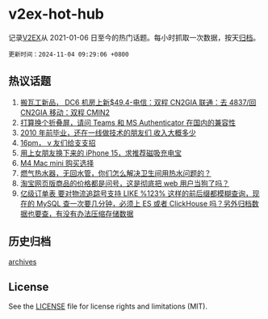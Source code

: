 # v2ex-hot-hub

 记录[V2EX](https://www.v2ex.com/)从 2021-01-06 日至今的热门话题。每小时抓取一次数据，按天[归档](archives)。

`更新时间：2024-11-04 09:29:06 +0800`

## 热议话题

1. [搬瓦工新品， DC6 机房上新$49.4-电信：双程 CN2GIA 联通：去 4837/回 CN2GIA 移动：双程 CMIN2](https://www.v2ex.com/t/1086127)
1. [打算换个折叠屏，请问 Teams 和 MS Authenticator 在国内的兼容性](https://www.v2ex.com/t/1086142)
1. [2010 年前毕业，还在一线做技术的朋友们 收入大概多少](https://www.v2ex.com/t/1086183)
1. [16pm， v 友们给支支招](https://www.v2ex.com/t/1086122)
1. [用上女朋友换下来的 iPhone 15，求推荐磁吸充电宝](https://www.v2ex.com/t/1086155)
1. [M4 Mac mini 购买选择](https://www.v2ex.com/t/1086164)
1. [燃气热水器，无回水管，你们怎么解决卫生间用热水问题的？](https://www.v2ex.com/t/1086136)
1. [淘宝网页版商品的价格都是问号，这是彻底把 web 用户当狗了吗？](https://www.v2ex.com/t/1086121)
1. [亿级订单表 要对物流追踪号支持 LIKE %123% 这样的前后缀都模糊查询，现在的 MySQL 查一次要几分钟，必须上 ES 或者 ClickHouse 吗？另外归档数据也要查，有没有办法压缩存储数据](https://www.v2ex.com/t/1086192)

## 历史归档

[archives](archives)

## License

See the [LICENSE](LICENSE) file for license rights and limitations (MIT).
